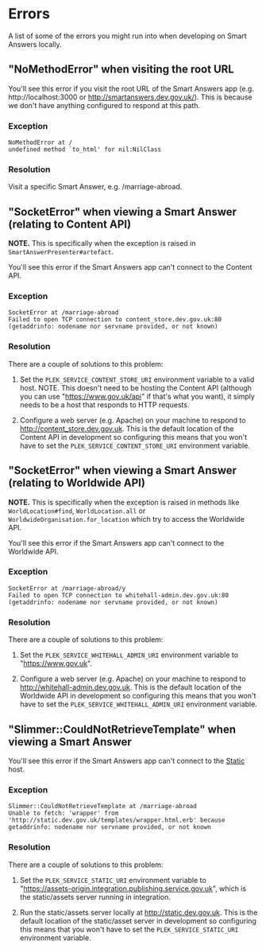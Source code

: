 # Errors

A list of some of the errors you might run into when developing on Smart Answers locally.


## "NoMethodError" when visiting the root URL

You'll see this error if you visit the root URL of the Smart Answers app (e.g. http://localhost:3000 or http://smartanswers.dev.gov.uk/). This is because we don't have anything configured to respond at this path.

### Exception

```
NoMethodError at /
undefined method `to_html' for nil:NilClass
```

### Resolution

Visit a specific Smart Answer, e.g. /marriage-abroad.


## "SocketError" when viewing a Smart Answer (relating to Content API)

__NOTE.__ This is specifically when the exception is raised in `SmartAnswerPresenter#artefact`.

You'll see this error if the Smart Answers app can't connect to the Content API.

### Exception

```
SocketError at /marriage-abroad
Failed to open TCP connection to content_store.dev.gov.uk:80 (getaddrinfo: nodename nor servname provided, or not known)
```

### Resolution

There are a couple of solutions to this problem:

1. Set the `PLEK_SERVICE_CONTENT_STORE_URI` environment variable to a valid host. NOTE. This doesn't need to be hosting the Content API (although you can use "https://www.gov.uk/api" if that's what you want), it simply needs to be a host that responds to HTTP requests.

2. Configure a web server (e.g. Apache) on your machine to respond to http://content_store.dev.gov.uk. This is the default location of the Content API in development so configuring this means that you won't have to set the `PLEK_SERVICE_CONTENT_STORE_URI` environment variable.


## "SocketError" when viewing a Smart Answer (relating to Worldwide API)

__NOTE.__ This is specifically when the exception is raised in methods like `WorldLocation#find`, `WorldLocation.all` or `WorldwideOrganisation.for_location` which try to access the Worldwide API.

You'll see this error if the Smart Answers app can't connect to the Worldwide API.

### Exception

```
SocketError at /marriage-abroad/y
Failed to open TCP connection to whitehall-admin.dev.gov.uk:80 (getaddrinfo: nodename nor servname provided, or not known)
```

### Resolution

There are a couple of solutions to this problem:

1. Set the `PLEK_SERVICE_WHITEHALL_ADMIN_URI` environment variable to "https://www.gov.uk".

2. Configure a web server (e.g. Apache) on your machine to respond to http://whitehall-admin.dev.gov.uk. This is the default location of the Worldwide API in development so configuring this means that you won't have to set the `PLEK_SERVICE_WHITEHALL_ADMIN_URI` environment variable.


## "Slimmer::CouldNotRetrieveTemplate" when viewing a Smart Answer

You'll see this error if the Smart Answers app can't connect to the [Static][static] host.

### Exception

```
Slimmer::CouldNotRetrieveTemplate at /marriage-abroad
Unable to fetch: 'wrapper' from 'http://static.dev.gov.uk/templates/wrapper.html.erb' because getaddrinfo: nodename nor servname provided, or not known
```

### Resolution

There are a couple of solutions to this problem:

1. Set the `PLEK_SERVICE_STATIC_URI` environment variable to "https://assets-origin.integration.publishing.service.gov.uk", which is the static/assets server running in integration.

2. Run the static/assets server locally at http://static.dev.gov.uk. This is the default location of the static/asset server in development so configuring this  means that you won't have to set the `PLEK_SERVICE_STATIC_URI` environment variable.

[static]: https://github.com/alphagov/static
